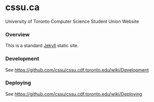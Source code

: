 cssu.ca
=======

University of Toronto Computer Science Student Union Website

### Overview

This is a standard [Jekyll][jekyll] static site.

### Development

See <https://github.com/cssu/cssu.cdf.toronto.edu/wiki/Development>

### Deploying

See <https://github.com/cssu/cssu.cdf.toronto.edu/wiki/Deploying>

[jekyll]: http://jekyllrb.com/ "Jekyll"
